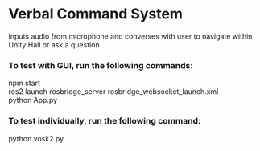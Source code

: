 # Verbal Command System 

Inputs audio from microphone and converses with user to navigate within Unity Hall or ask a question. 


### To test with GUI, run the following commands: <br />
npm start <br />
ros2 launch rosbridge_server rosbridge_websocket_launch.xml <br />
python App.py


### To test individually, run the following command: <br />
python vosk2.py
